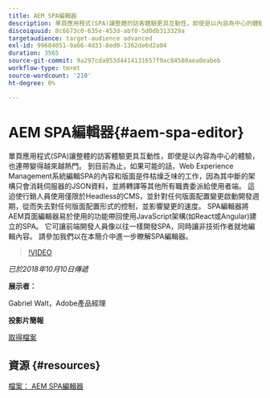 ```yaml
---
title: AEM SPA編輯器
description: 單頁應用程式(SPA)讓整體的訪客體驗更具互動性，即使是以內容為中心的體驗，也連帶變得越來越熱門。 請加入我們，在本簡介中進一步瞭解SPA編輯器。
discoiquuid: 8c6673c0-635e-453d-abf0-5d0db313329a
targetaudience: target-audience advanced
exl-id: 99684051-9a66-4d33-8ed0-1362de6d2a04
duration: 3565
source-git-commit: 9a297cda953d4414131657f9ac84580aea0eabeb
workflow-type: tm+mt
source-wordcount: '210'
ht-degree: 0%

---
```


# AEM SPA編輯器{#aem-spa-editor}

單頁應用程式(SPA)讓整體的訪客體驗更具互動性，即使是以內容為中心的體驗，也連帶變得越來越熱門。 到目前為止，如果可能的話，Web Experience Management系統編輯SPA的內容和版面是件枯燥乏味的工作，因為其中斷的架構只會消耗伺服器的JSON資料，並將轉譯等其他所有職責委派給使用者端。 這迫使行銷人員使用僅限於Headless的CMS，並針對任何版面配置變更啟動開發週期，從而失去對任何版面配置形式的控制，並影響變更的速度。 SPA編輯器將AEM頁面編輯器易於使用的功能帶回使用JavaScript架構(如React或Angular)建立的SPA。 它可讓前端開發人員像以往一樣開發SPA，同時讓非技術作者就地編輯內容。 請參加我們以在本簡介中進一步瞭解SPA編輯器。

>[!VIDEO](https://video.tv.adobe.com/v/24720/?quality=9)

*已於2018年10月10日傳遞*

**展示者：**

Gabriel Walt，Adobe產品經理

**投影片簡報**

[取得檔案](assets/aem-spa-editor.pdf)

## 資源 {#resources}

[檔案： AEM SPA編輯器](https://experienceleague.adobe.com/docs/experience-manager-64/developing/headless/spas/spa-overview.html)

<!--
[Get back to the Overview](https://helpx.adobe.com/experience-manager/kt/eseminars/gems/aem-index.html)
-->

